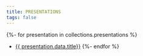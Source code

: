 ```yaml
---
title: PRESENTATIONS
tags: false
---
```


{%- for presentation in collections.presentations %}
  - [{{ presentation.data.title}}]({{presentation.url}})
{%- endfor %}
